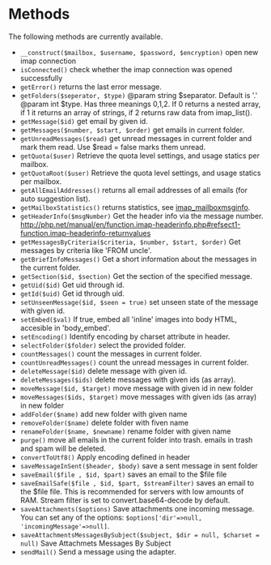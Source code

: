 # Methods

The following methods are currently available.

* ``__construct($mailbox, $username, $password, $encryption)`` open new imap connection
* ``isConnected()`` check whether the imap connection was opened successfully
* ``getError()`` returns the last error message.
* ``getFolders($seperator, $type)`` @param string $separator. Default is '.' @param int $type. Has three meanings 0,1,2. If 0 returns a nested array, if 1 it returns an array of strings, if 2 returns raw data from imap_list().
* ``getMessage($id)`` get email by given id.
* ``getMessages($number, $start, $order)`` get emails in current folder.
* ``getUnreadMessages($read)`` get unread messages in current folder and mark them read. Use $read = false marks them unread.
* ``getQuota($user)`` Retrieve the quota level settings, and usage statics per mailbox.
* ``getQuotaRoot($user)`` Retrieve the quota level settings, and usage statics per mailbox.
* ``getAllEmailAddresses()`` returns all email addresses of all emails (for auto suggestion list).
* ``getMailboxStatistics()`` returns statistics, see [imap_mailboxmsginfo](http://php.net/manual/de/function.imap-mailboxmsginfo.php).
* ``getHeaderInfo($msgNumber)`` Get the header info via the message number. http://php.net/manual/en/function.imap-headerinfo.php#refsect1-function.imap-headerinfo-returnvalues
* ``getMessagesByCriteria($criteria, $number, $start, $order)`` Get messages by criteria like 'FROM uncle'.
* ``getBriefInfoMessages()`` Get a short information about the messages in the current folder.
* ``getSection($id, $section)`` Get the section of the specified message.
* ``getUid($id)`` Get uid through id.
* ``getId($uid)`` Get id through uid.
* ``setUnseenMessage($id, $seen = true)`` set unseen state of the message with given id.
* ``setEmbed($val)`` If true, embed all 'inline' images into body HTML, accesible in 'body_embed'.
* ``setEncoding()`` Identify encoding by charset attribute in header.
* ``selectFolder($folder)`` select the provided folder.
* ``countMessages()`` count the messages in current folder.
* ``countUnreadMessages()`` count the unread messages in current folder.
* ``deleteMessage($id)`` delete message with given id.
* ``deleteMessages($ids)`` delete messages with given ids (as array).
* ``moveMessage($id, $target)`` move message with given id in new folder
* ``moveMessages($ids, $target)`` move messages with given ids (as array) in new folder
* ``addFolder($name)`` add new folder with given name
* ``removeFolder($name)`` delete folder with fiven name
* ``renameFolder($name, $newname)`` rename folder with given name
* ``purge()`` move all emails in the current folder into trash. emails in trash and spam will be deleted.
* ``convertToUtf8()`` Apply encoding defined in header
* ``saveMessageInSent($header, $body)`` save a sent message in sent folder
* ``saveEmail($file , $id, $part)`` saves an email to the $file file
* ``saveEmailSafe($file , $id, $part, $streamFilter)`` saves an email to the $file file. This is recommended for servers with low amounts of RAM. Stream filter is set to convert.base64-decode by default.
* ``saveAttachments($options)`` Save attachments one incoming message. You can set any of the options: ``$options['dir'=>null, 'incomingMessage'=>null]``.
* ``saveAttachmentsMessagesBySubject($subject, $dir = null, $charset = null)`` Save Attachmets Messages By Subject
* ``sendMail()`` Send a message using the adapter.
